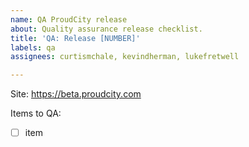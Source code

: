 ```yaml
---
name: QA ProudCity release
about: Quality assurance release checklist.
title: 'QA: Release [NUMBER]'
labels: qa
assignees: curtismchale, kevindherman, lukefretwell

---
```


Site: https://beta.proudcity.com

Items to QA:

- [ ] item
